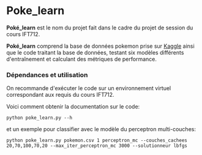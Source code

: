 # Poke_learn
**Poké_learn** est le nom du projet fait dans le cadre du projet de session du cours IFT712.

**Poké_learn** comprend la base de données pokemon prise sur [Kaggle] ainsi que le code traitant la base de données, testant six modèles différents d'entraînement et calculant des métriques de performance. 

### Dépendances et utilisation

On recommande d'exécuter le code sur un environnement virtuel correspondant aux requis du cours IFT712.

Voici comment obtenir la documentation sur le code: 

```
python poke_learn.py --h
```
et un exemple pour classifier avec le modèle du perceptron multi-couches:

```
python poke_learn.py pokemon.csv 1 perceptron_mc --couches_cachees 20,70,100,70,20 --max_iter_perceptron_mc 3000 --solutionneur lbfgs

```

[Kaggle]:https://www.kaggle.com/rounakbanik/pokemon
